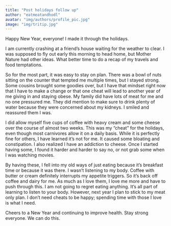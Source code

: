 ```yaml
---
title: "Post holidays follow up"
author: "eatmeatandhodl"
avatar: "img/authors/profile_pic.jpg"
image: "img/tritip.jpg"
---
```


Happy New Year, everyone! I made it through the holidays.

I am currently crashing at a friend’s house waiting for the weather to clear. I was supposed to fly out early this morning to head home, but Mother Nature had other ideas. What better time to do a recap of my travels and food temptations. 

So for the most part, it was easy to stay on plan. There was a bowl of nuts sitting on the counter that tempted me multiple times, but I stayed strong. Some cousins brought some goodies over, but I have that mindset right now that I have to make a change or that one cheat will lead to another year of me giving in and staying obese. My family did have lots of meat for me and no one pressured me. They did mention to make sure to drink plenty of water because they were concerned about my kidneys. I smiled and reassured them I was. 

I did allow myself five cups of coffee with heavy cream and some cheese over the course of almost two weeks. This was my “cheat” for the holidays, even though most carnivores allow it on a daily basis. While it is perfectly fine for others, I have learned it’s not for me. It caused some bloating and constipation. I also realized I have an addiction to cheese. Once I started having some, I found it harder and harder to say no, or not grab some when I was watching movies. 

By having these, I fell into my old ways of just eating because it’s breakfast time or because it was there. I wasn’t listening to my body. Coffee with butter or cream definitely interrupts my appetite triggers. So it’s back off coffee and dairy for me. As much as I love them, I love me more and have to push through this. I am not going to regret eating anything. It’s all part of learning to listen to your body. However, next year I plan to stick to my meat only plan. I don’t need cheats to be happy; spending time with those I love is what I need.

Cheers to a New Year and continuing to improve health. Stay strong everyone. We can do this. 
